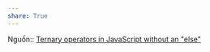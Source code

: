 ```yaml
---
share: True
---
```

Nguồn:: [Ternary operators in JavaScript without an "else"](https://stackoverflow.com/a/2933472/3416774)
